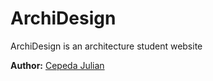 # ArchiDesign
ArchiDesign is an architecture student website

**Author:** [Cepeda Julian](https://cepedajulian.com/)
